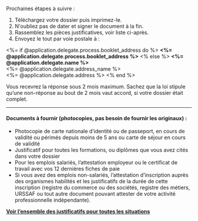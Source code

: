 Prochaines étapes à suivre :

1. Téléchargez votre dossier puis imprimez-le.
2. N'oubliez pas de dater et signer le document à la fin.
3. Rassemblez les pièces justificatives, voir liste ci-après.
4. Envoyez le tout par voie postale à :

<%= if @application.delegate.process.booklet_address do %>
**<%= @application.delegate.process.booklet_address %>**
<% else %>
**<%= @application.delegate.name %>**<br /><%= @application.delegate.address_name %><br /><%= @application.delegate.address %>
<% end %>


Vous recevrez la réponse sous 2 mois maximum. Sachez que la loi stipule qu’une non-réponse au bout de 2 mois vaut accord, si votre dossier était complet.

---

#### Documents à fournir (photocopies, pas besoin de fournir les originaux) :

- Photocopie de carte nationale d’identité ou de passeport, en cours de validité ou périmés depuis moins de 5 ans ou carte de séjour en cours de validité
- Justificatif pour toutes les formations, ou diplômes que vous avez cités dans votre dossier
- Pour les emplois salariés, l’attestation employeur ou le certificat de travail avec vos 12 dernières fiches de paie
- Si vous avez des emplois non-salariés, l’attestation d’inscription auprès des organismes habilités et les justificatifs de la durée de cette inscription (registre du commerce ou des sociétés, registre des métiers, URSSAF ou tout autre document pouvant attester de votre activité professionnelle indépendante).

**[Voir l’ensemble des justificatifs pour toutes les situations](<%= @receipts_url %>)**